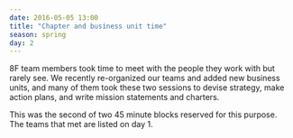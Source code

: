 ```yaml
---
date: 2016-05-05 13:00
title: "Chapter and business unit time"
season: spring
day: 2
---
```

8F team members took time to meet with the people they work with but rarely see. We recently re-organized our teams and added new business units, and many of them took these two sessions to devise strategy, make action plans, and write mission statements and charters.

This was the second of two 45 minute blocks reserved for this purpose. The teams that met are listed on day 1.
